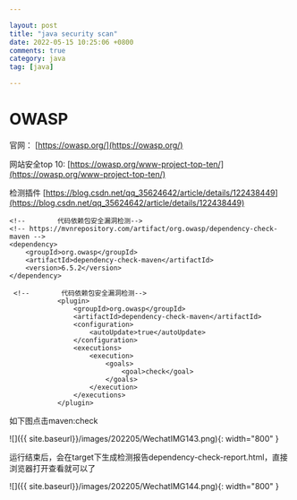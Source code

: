 ```yaml
---

layout: post
title: "java security scan"
date: 2022-05-15 10:25:06 +0800
comments: true
category: java
tag: [java]

---
```


# OWASP

官网： [https://owasp.org/](https://owasp.org/)

网站安全top 10: [https://owasp.org/www-project-top-ten/](https://owasp.org/www-project-top-ten/)



检测插件 [https://blog.csdn.net/qq_35624642/article/details/122438449](https://blog.csdn.net/qq_35624642/article/details/122438449)

```
<!--        代码依赖包安全漏洞检测-->
<!-- https://mvnrepository.com/artifact/org.owasp/dependency-check-maven -->
<dependency>
    <groupId>org.owasp</groupId>
    <artifactId>dependency-check-maven</artifactId>
    <version>6.5.2</version>
</dependency>
```

```
 <!--        代码依赖包安全漏洞检测-->
            <plugin>
                <groupId>org.owasp</groupId>
                <artifactId>dependency-check-maven</artifactId>
                <configuration>
                    <autoUpdate>true</autoUpdate>
                </configuration>
                <executions>
                    <execution>
                        <goals>
                            <goal>check</goal>
                        </goals>
                    </execution>
                </executions>
            </plugin>
```

如下图点击maven:check

![]({{ site.baseurl}}/images/202205/WechatIMG143.png){: width="800" }



运行结束后，会在target下生成检测报告dependency-check-report.html，直接浏览器打开查看就可以了

![]({{ site.baseurl}}/images/202205/WechatIMG144.png){: width="800" }

